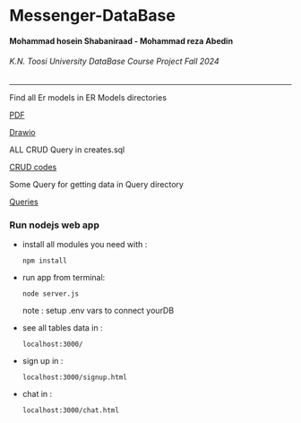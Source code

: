 # Messenger-DataBase

<h4> Mohammad hosein Shabaniraad - Mohammad reza Abedin </h4>
<h6> K.N. Toosi University DataBase Course Project Fall 2024 </h6>

--------
Find all Er models in ER Models directories

[PDF](./ER%20Models/Phase2%20DB.drawio.pdf)

[Drawio](./ER%20Models/Phase2%20DB.drawio.xml)

ALL CRUD Query in creates.sql

[CRUD codes](./creates.sql)

Some Query for getting data in Query directory

[Queries](./Query)

### Run nodejs web app

<ul>
<li>
install all modules you need with : 

```
npm install 
```

</li>

<li>
run app from terminal:

```
node server.js
```

note : setup .env vars to connect yourDB
</li>

<li>
see all tables data in :

```
localhost:3000/
```

</li>

<li>
sign up in :

```
localhost:3000/signup.html
```

</li>

<li>
chat in :

```
localhost:3000/chat.html
```

</li>

</ul>